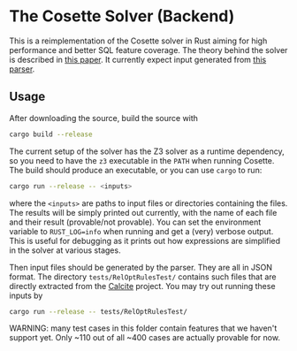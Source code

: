 # The Cosette Solver (Backend)

This is a reimplementation of the Cosette solver in Rust aiming for high performance and better SQL feature coverage.
The theory behind the solver is described in [this paper](https://www.vldb.org/pvldb/vol11/p1482-chu.pdf).
It currently expect input generated from [this parser](https://github.com/cosette-solver/cosette-parser).

## Usage

After downloading the source, build the source with
```sh
cargo build --release
```
The current setup of the solver has the Z3 solver as a runtime dependency,
so you need to have the `z3` executable in the `PATH` when running Cosette.
The build should produce an executable, or you can use `cargo` to run:
```sh
cargo run --release -- <inputs>
```
where the `<inputs>` are paths to input files or directories containing the files.
The results will be simply printed out currently, with the name of each file and their result (provable/not provable).
You can set the environment variable to `RUST_LOG=info` when running and get a (very) verbose output.
This is useful for debugging as it prints out how expressions are simplified in the solver at various stages.

Then input files should be generated by the parser.
They are all in JSON format.
The directory `tests/RelOptRulesTest/` contains such files that are directly extracted from the [Calcite](https://calcite.apache.org/) project.
You may try out running these inputs by
```sh
cargo run --release -- tests/RelOptRulesTest/
```
WARNING: many test cases in this folder contain features that we haven't support yet.
Only ~110 out of all ~400 cases are actually provable for now.
